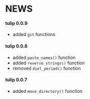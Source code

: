 # NEWS

#### tulip 0.0.9

- added `git` functions

#### tulip 0.0.8

- added `paste_names()` function
- added `reverse_strings()` function
- removed `diel_period()` function

#### tulip 0.0.7

- added `move_directory()` function
